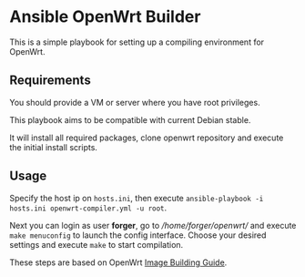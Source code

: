 # Ansible OpenWrt Builder

This is a simple playbook for setting up a compiling environment for OpenWrt.


## Requirements

You should provide a VM or server where you have root privileges.

This playbook aims to be compatible with current Debian stable.

It will install all required packages, clone openwrt repository and execute the initial install scripts.


## Usage

Specify the host ip on `hosts.ini`, then execute `ansible-playbook -i hosts.ini openwrt-compiler.yml -u root`.


Next you can login as user **forger**, go to */home/forger/openwrt/* and execute `make menuconfig` to launch the config interface. Choose your desired settings and execute `make` to start compilation.

These steps are based on OpenWrt [Image Building Guide](https://openwrt.org/docs/guide-developer/quickstart-build-images).
